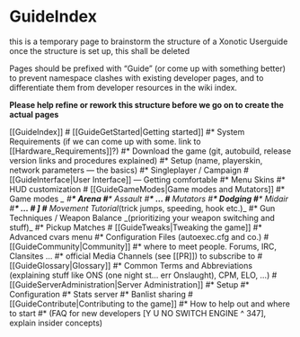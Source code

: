 GuideIndex
==========

this is a temporary page to brainstorm the structure of a Xonotic Userguide
once the structure is set up, this shall be deleted

Pages should be prefixed with “Guide” (or come up with something better) to prevent namespace clashes with existing developer pages,
and to differentiate them from developer resources in the wiki index.

**Please help refine or rework this structure before we go on to create the actual pages**

[[GuideIndex]]
\# [[GuideGetStarted|Getting started]]
\#\* System Requirements (if we can come up with some. link to [[Hardware\_Requirements]]?)
\#\* Download the game (git, autobuild, release version links and procedures explained)
\#\* Setup (name, playerskin, network parameters — the basics)
\#\* Singleplayer / Campaign
\# [[GuideInterface|User Interface]] — Getting comfortable
\#\* Menu Skins
\#\* HUD customization
\# [[GuideGameModes|Game modes and Mutators]]
\#\* Game modes *\_
\#**\* Arena
\#**\* Assault
\#**\* …
\#** Mutators
\#**\* Dodging
\#**\* Midair
\#**\* …
\# ]
\#** Movement Tutorial*(trick jumps, speeding, hook etc.)\_
\#\* Gun Techniques / Weapon Balance \_(prioritizing your weapon switching and stuff)\_
\#\* Pickup Matches
\# [[GuideTweaks|Tweaking the game]]
\#\* Advanced cvars menu
\#\* Configuration Files (autoexec.cfg and co.)
\# [[GuideCommunity|Community]]
\#\* where to meet people. Forums, IRC, Clansites …
\#\* official Media Channels (see [[PR]]) to subscribe to
\# [[GuideGlossary|Glossary]]
\#\* Common Terms and Abbreviations (explaining stuff like ONS (one night st... err Onslaught), CPM, ELO, …)
\# [[GuideServerAdministration|Server Administration]]
\#\* Setup
\#\* Configuration
\#\* Stats server
\#\* Banlist sharing
\# [[GuideContribute|Contributing to the game]]
\#\* How to help out and where to start
\#\* (FAQ for new developers [Y U NO SWITCH ENGINE \^ 347], explain insider concepts)
